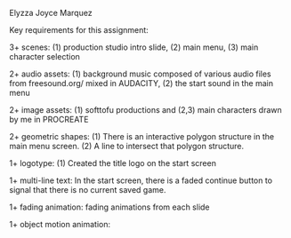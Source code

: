 Elyzza Joyce Marquez

Key requirements for this assignment:

3+ scenes: (1) production studio intro slide, (2) main menu, (3) main character selection

2+ audio assets: (1) background music composed of various audio files from freesound.org/ mixed in AUDACITY, (2) the start sound in the main menu

2+ image assets: (1) softtofu productions and (2,3) main characters drawn by me in PROCREATE

2+ geometric shapes: (1) There is an interactive polygon structure in the main menu screen. (2) A line to intersect that polygon structure.

1+ logotype: (1) Created the title logo on the start screen

1+ multi-line text: In the start screen, there is a faded continue button to signal that there is no current saved game.

1+ fading animation: fading animations from each slide

1+ object motion animation: 
